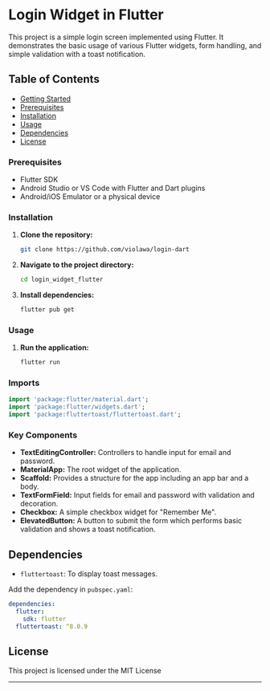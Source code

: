 # Login Widget in Flutter

This project is a simple login screen implemented using Flutter. It demonstrates the basic usage of various Flutter widgets, form handling, and simple validation with a toast notification.

## Table of Contents

- [Getting Started](#getting-started)
- [Prerequisites](#prerequisites)
- [Installation](#installation)
- [Usage](#usage)
- [Dependencies](#dependencies)
- [License](#license)


### Prerequisites

- Flutter SDK
- Android Studio or VS Code with Flutter and Dart plugins
- Android/iOS Emulator or a physical device

### Installation

1. **Clone the repository:**
   ```bash
   git clone https://github.com/violawa/login-dart
   ```
2. **Navigate to the project directory:**
   ```bash
   cd login_widget_flutter
   ```
3. **Install dependencies:**
   ```bash
   flutter pub get
   ```

### Usage

1. **Run the application:**
   ```bash
   flutter run
   ```

### Imports

```dart
import 'package:flutter/material.dart';
import 'package:flutter/widgets.dart';
import 'package:fluttertoast/fluttertoast.dart';
```

### Key Components

- **TextEditingController:** Controllers to handle input for email and password.
- **MaterialApp:** The root widget of the application.
- **Scaffold:** Provides a structure for the app including an app bar and a body.
- **TextFormField:** Input fields for email and password with validation and decoration.
- **Checkbox:** A simple checkbox widget for "Remember Me".
- **ElevatedButton:** A button to submit the form which performs basic validation and shows a toast notification.

## Dependencies

- `fluttertoast`: To display toast messages.

Add the dependency in `pubspec.yaml`:

```yaml
dependencies:
  flutter:
    sdk: flutter
  fluttertoast: ^8.0.9
```

## License

This project is licensed under the MIT License

---
